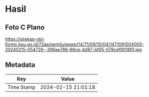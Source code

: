 # Hasil

## Foto C Plano

https://sirekap-obj-formc.kpu.go.id/72aa/pemilu/ppwp/14/71/09/10/04/1471091004005-20240215-054728--396ae786-66ce-4d87-bf05-078cef9018f0.jpg


## Metadata

| Key        | Value               |
| ---------- | ------------------- |
| Time Stamp | 2024-02-15 21:01:18 |



